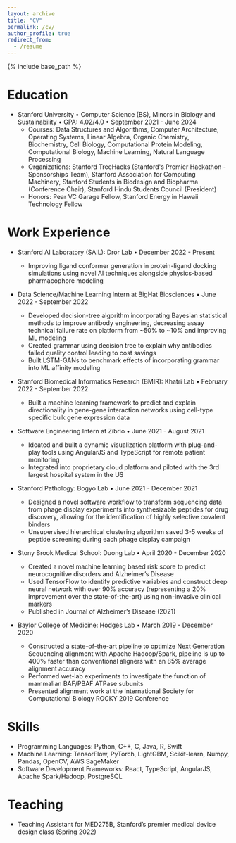 ```yaml
---
layout: archive
title: "CV"
permalink: /cv/
author_profile: true
redirect_from:
  - /resume
---
```


{% include base_path %}

Education
======
* Stanford University • Computer Science (BS), Minors in Biology and Sustainability • GPA: 4.02/4.0 • September 2021 - June 2024
  * Courses: Data Structures and Algorithms, Computer Architecture, Operating Systems, Linear Algebra, Organic Chemistry, Biochemistry, Cell Biology, Computational Protein Modeling, Computational Biology, Machine Learning, Natural Language Processing
  * Organizations: Stanford TreeHacks (Stanford's Premier Hackathon - Sponsorships Team), Stanford Association for Computing Machinery, Stanford Students in Biodesign and Biopharma (Conference Chair), Stanford Hindu Students Council (President)
  * Honors: Pear VC Garage Fellow, Stanford Energy in Hawaii Technology Fellow

Work Experience
======
* Stanford AI Laboratory (SAIL): Dror Lab • December 2022 - Present
  * Improving ligand conformer generation in protein-ligand docking simulations using novel AI techniques alongside
physics-based pharmacophore modeling

* Data Science/Machine Learning Intern at BigHat Biosciences • June 2022 - September 2022
  * Developed decision-tree algorithm incorporating Bayesian statistical methods to improve antibody engineering,
decreasing assay technical failure rate on platform from ~50% to ~10% and improving ML modeling
  * Created grammar using decision tree to explain why antibodies failed quality control leading to cost savings
  * Built LSTM-GANs to benchmark effects of incorporating grammar into ML affinity modeling

* Stanford Biomedical Informatics Research (BMIR): Khatri Lab • February 2022 - September 2022
  * Built a machine learning framework to predict and explain directionality in gene-gene interaction networks using cell-type specific 
  bulk gene expression data
  
* Software Engineering Intern at Zibrio • June 2021 - August 2021
  * Ideated and built a dynamic visualization platform with plug-and-play tools using AngularJS and TypeScript for remote patient
monitoring
  * Integrated into proprietary cloud platform and piloted with the 3rd largest hospital system in the US 

* Stanford Pathology: Bogyo Lab • June 2021 - December 2021
  * Designed a novel software workflow to transform sequencing data from phage display experiments into
synthesizable peptides for drug discovery, allowing for the identification of highly selective covalent binders
  * Unsupervised hierarchical clustering algorithm saved 3-5 weeks of peptide screening during each phage display campaign

* Stony Brook Medical School: Duong Lab • April 2020 - December 2020
  * Created a novel machine learning based risk score to predict neurocognitive disorders and Alzheimer’s Disease
  * Used TensorFlow to identify predictive variables and construct deep neural network with over 90% accuracy (representing a 20% improvement over the state-of-the-art) using non-invasive clinical markers
  * Published in Journal of Alzheimer’s Disease (2021)

* Baylor College of Medicine: Hodges Lab • March 2019 - December 2020
  * Constructed a state-of-the-art pipeline to optimize Next Generation Sequencing alignment with Apache
Hadoop/Spark, pipeline is up to 400% faster than conventional aligners with an 85% average alignment accuracy
  * Performed wet-lab experiments to investigate the function of mammalian BAF/PBAF ATPase subunits
  * Presented alignment work at the International Society for Computational Biology ROCKY 2019 Conference 
  
Skills
======
* Programming Languages: Python, C++, C, Java, R, Swift
* Machine Learning: TensorFlow, PyTorch, LightGBM, Scikit-learn, Numpy, Pandas, OpenCV, AWS SageMaker
* Software Development Frameworks: React, TypeScript, AngularJS, Apache Spark/Hadoop, PostgreSQL

Teaching
======
* Teaching Assistant for MED275B, Stanford’s premier medical device design class (Spring 2022)
